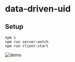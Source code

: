 # data-driven-uid

## Setup

```
npm i
npm run server:watch
npm run client:start
```

![demo](/niradler/data-driven-ui/tree/main/docs/demo.gif)
